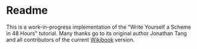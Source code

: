 # Readme
This is a work-in-progress implementation of the "Write Yourself a Scheme in 48 Hours" tutorial. Many thanks go to its original author Jonathan Tang and all contributors of the current [Wikibook](https://en.wikibooks.org/wiki/Write_Yourself_a_Scheme_in_48_Hours) version.
